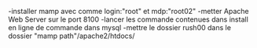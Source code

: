 -installer mamp avec comme login:"root" et mdp:"root02"
-metter Apache Web Server sur le port 8100
-lancer les commande contenues dans install en ligne de commande dans mysql
-mettre le dossier rush00 dans le dossier "mamp path"/apache2/htdocs/
